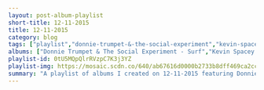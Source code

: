 ```yaml
---
layout: post-album-playlist
short-title: 12-11-2015
title: 12-11-2015
category: blog
tags: ["playlist","donnie-trumpet-&-the-social-experiment","kevin-spacey","sonny-clark","bud-powell","thelonious-monk","robinerd","roy-orbison","jimmy-reed","the-arcs"]
albums: ["Donnie Trumpet & The Social Experiment - Surf","Kevin Spacey - Beyond The Sea O.S.T.","Sonny Clark - Sonny Clark Trio","Bud Powell - Bud Powell '57","Thelonious Monk - Criss-Cross (Expanded Edition)","Robinerd - Chip Ahoy!","Roy Orbison - The Essential Roy Orbison","Jimmy Reed - The Essential Jimmy Reed","The Arcs - The Arcs vs. The Inventors Vol. I"]
playlist-id: 0tU5MQpQlrRVzpC7K3j3YZ
playlist-img: https://mosaic.scdn.co/640/ab67616d0000b2733b8dff469ca2cc68c91a233bab67616d0000b273420a2b74157927b6f732638dab67616d0000b27342bf3f893586a144871b35a8ab67616d0000b2736f5acfdeed1fdbd077c736c5
summary: "A playlist of albums I created on 12-11-2015 featuring Donnie Trumpet & The Social Experiment, Kevin Spacey, Sonny Clark, Bud Powell, Thelonious Monk, Robinerd, Roy Orbison, Jimmy Reed, and The Arcs."
---
```

